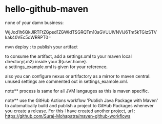 # hello-github-maven

none of your damn business:  

WjJod1h6QkJlRTFtZGpsd1ZGWldTSGRQTm10aGVUUlVNVlJ6Tm5kTGIzSTVkak40VEc5dWRRPT0=

mvn deploy : to publish your artifact  

to consume the artifact, add a settings.xml to your maven local directory(.m2) inside your ${user.home}.  
a settings_example.xml is given for your reference.  

also you can configure nexus or artifactory as a mirror to maven central. unused settings are commented out in settings_examole.xml.  

note** process is same for all JVM langauges as this is maven specific.  

note** use the GitHub Actions workflow 'Publish Java Package with Maven' to automatically build and publish a project to GitHub Packages whenever you create a release. For this I have created another project, url : https://github.com/Suraj-Mohapatra/maven-github-workflows
